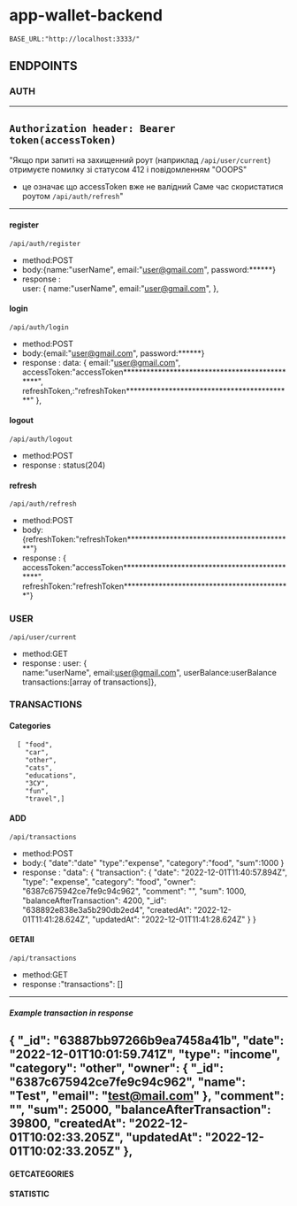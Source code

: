 # app-wallet-backend
`BASE_URL:"http://localhost:3333/"`
## ENDPOINTS
### AUTH
----------------------------------------------------------------------
`Authorization header: Bearer token(accessToken)`
----------------------------------------------------------------------
"Якщо при запиті на захищенний роут  (наприклад `/api/user/current`) 
отримуєте помилку зі статусом 412 і повідомленням "OOOPS" 
- це означає що accessToken вже не валідний 
Саме час скористатися роутом `/api/auth/refresh`"
---------------------------------------------------------------------


#### register
`/api/auth/register`
* method:POST
* body:{name:"userName",
        email:"user@gmail.com",
        password:******}
* response :   
      user: {
      name:"userName",
      email:"user@gmail.com",
    },
#### login
`/api/auth/login`
* method:POST
* body:{email:"user@gmail.com",
        password:******}
* response : data: {
      email:"user@gmail.com",
      accessToken:"accessToken**********************************************",
      refreshToken,:"refreshToken*******************************************"
    },
#### logout
`/api/auth/logout`
* method:POST
* response : status(204)

#### refresh
`/api/auth/refresh`
* method:POST
* body:{refreshToken:"refreshToken*******************************************"}
* response : 
      { accessToken:"accessToken**********************************************",
      refreshToken:"refreshToken*******************************************"}
### USER

`/api/user/current`
* method:GET
* response :  user: {     
             name:"userName",
            email:user@gmail.com",
            userBalance:userBalance
            transactions:[array of transactions]},

### TRANSACTIONS
#### Categories
      [ "food",
        "car",
        "other",
        "cats",
        "educations",
        "ЗСУ",
        "fun",
        "travel",]
#### ADD
`/api/transactions`
* method:POST
* body:{
 "date":"date"
"type":"expense",
"category":"food",
"sum":1000
    }
* response :   "data": {
        "transaction": {
            "date": "2022-12-01T11:40:57.894Z",
            "type": "expense",
            "category": "food",
            "owner": "6387c675942ce7fe9c94c962",
            "comment": "",
            "sum": 1000,
            "balanceAfterTransaction": 4200,
            "_id": "638892e838e3a5b290db2ed4",
            "createdAt": "2022-12-01T11:41:28.624Z",
            "updatedAt": "2022-12-01T11:41:28.624Z"
        }
    }
#### GETAll
`/api/transactions`
* method:GET
* response :"transactions": []
---------------------------------------------------------------
 ##### Example transaction in response
 {
            "_id": "63887bb97266b9ea7458a41b",
            "date": "2022-12-01T10:01:59.741Z",
            "type": "income",
            "category": "other",
            "owner": {
                "_id": "6387c675942ce7fe9c94c962",
                "name": "Test",
                "email": "test@mail.com"
            },
            "comment": "",
            "sum": 25000,
            "balanceAfterTransaction": 39800,
            "createdAt": "2022-12-01T10:02:33.205Z",
            "updatedAt": "2022-12-01T10:02:33.205Z"
        },
---------------------------------------------------------------
#### GETCATEGORIES
#### STATISTIC


